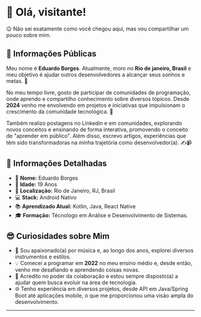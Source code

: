 # 👋 Olá, visitante!

😉 Não sei exatamente como você chegou aqui, mas vou compartilhar um pouco sobre mim. 

## 🌟 Informações Públicas

Meu nome é **Eduardo Borges**. Atualmente, moro no **Rio de janeiro, Brasil** e meu objetivo é ajudar outros desenvolvedores a alcançar seus sonhos e metas. 🚀

No meu tempo livre, gosto de participar de comunidades de programação, onde aprendo e compartilho conhecimento sobre diversos tópicos. Desde **2024** venho me envolvendo em projetos e iniciativas que impulsionam o crescimento da comunidade tecnológica. 🤝

Também realizo postagens no Linkedin e em comunidades, explorando novos conceitos e ensinando de forma interativa, promovendo o conceito de "aprender em público". Além disso, escrevo artigos, experiências que têm sido transformadoras na minha trajetória como desenvolvedor(a). ✍️📹

## 📝 Informações Detalhadas

<!-- Coloque suas informações pessoais que você deseja compartilhar -->

- 👤 **Nome:** Eduardo Borges   
- 🎂 **Idade:** 19 Anos   
- 📍 **Localização:** Rio de Janeiro, RJ, Brasil   
- 💻 **Stack:** Android Nativo
- 📚 **Aprendizado Atual:** Kotlin, Java, React Native
- 🎓 **Formação:** Técnologo em Análise e Desenvolvimento de Sistemas.

## 😎 Curiosidades sobre Mim

<!-- Coloque alguma curiosidade pra mostrar que você não é só código -->

- 🎸 Sou apaixonado(a) por música e, ao longo dos anos, explorei diversos instrumentos e estilos. 
- 💡 Comecei a programar em **2022** no meu ensino médio e, desde então, venho me desafiando e aprendendo coisas novas.   
- 🤗 Acredito no poder da colaboração e estou sempre disposto(a) a ajudar quem busca evoluir na área de tecnologia.   
- 🌐 Tenho experiência em diversos projetos, desde API em Java/Spring Boot até aplicações mobile, o que me proporcionou uma visão ampla do desenvolvimento.   

---

